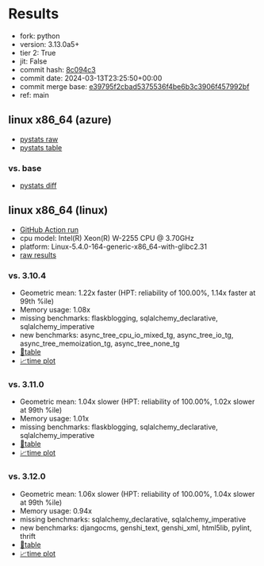 # Results

- fork: python
- version: 3.13.0a5+
- tier 2: True
- jit: False
- commit hash: [8c094c3](https://github.com/python/cpython/commit/8c094c3)
- commit date: 2024-03-13T23:25:50+00:00
- commit merge base: [e39795f2cbad5375536f4be6b3c3906f457992bf](https://github.com/python/cpython/commit/e39795f2cbad5375536f4be6b3c3906f457992bf)
- ref: main

## linux x86_64 (azure)

- [pystats raw](bm-20240313-azure-x86_64-python-main-3.13.0a5%2B-8c094c3-pystats.json)
- [pystats table](bm-20240313-azure-x86_64-python-main-3.13.0a5%2B-8c094c3-pystats.md)

### vs. base

- [pystats diff](bm-20240313-azure-x86_64-python-main-3.13.0a5%2B-8c094c3-pystats-vs-base.md)

## linux x86_64 (linux)

- [GitHub Action run](https://github.com/faster-cpython/benchmarking/actions/runs/8273555776)
- cpu model: Intel(R) Xeon(R) W-2255 CPU @ 3.70GHz
- platform: Linux-5.4.0-164-generic-x86_64-with-glibc2.31
- [raw results](bm-20240313-linux-x86_64-python-main-3.13.0a5%2B-8c094c3.json)

### vs. 3.10.4

- Geometric mean: 1.22x faster (HPT: reliability of 100.00%, 1.14x faster at 99th %ile)
- Memory usage: 1.08x
- missing benchmarks: flaskblogging, sqlalchemy_declarative, sqlalchemy_imperative
- new benchmarks: async_tree_cpu_io_mixed_tg, async_tree_io_tg, async_tree_memoization_tg, async_tree_none_tg
- [📄table](bm-20240313-linux-x86_64-python-main-3.13.0a5%2B-8c094c3-vs-3.10.4.md)
- [📈time plot](bm-20240313-linux-x86_64-python-main-3.13.0a5%2B-8c094c3-vs-3.10.4.png)

### vs. 3.11.0

- Geometric mean: 1.04x slower (HPT: reliability of 100.00%, 1.02x slower at 99th %ile)
- Memory usage: 1.01x
- missing benchmarks: flaskblogging, sqlalchemy_declarative, sqlalchemy_imperative
- [📄table](bm-20240313-linux-x86_64-python-main-3.13.0a5%2B-8c094c3-vs-3.11.0.md)
- [📈time plot](bm-20240313-linux-x86_64-python-main-3.13.0a5%2B-8c094c3-vs-3.11.0.png)

### vs. 3.12.0

- Geometric mean: 1.06x slower (HPT: reliability of 100.00%, 1.04x slower at 99th %ile)
- Memory usage: 0.94x
- missing benchmarks: sqlalchemy_declarative, sqlalchemy_imperative
- new benchmarks: djangocms, genshi_text, genshi_xml, html5lib, pylint, thrift
- [📄table](bm-20240313-linux-x86_64-python-main-3.13.0a5%2B-8c094c3-vs-3.12.0.md)
- [📈time plot](bm-20240313-linux-x86_64-python-main-3.13.0a5%2B-8c094c3-vs-3.12.0.png)

